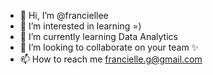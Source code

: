 - 👋 Hi, I’m @franciellee
- 👀 I’m interested in learning =)
- 🌱 I’m currently learning Data Analytics 
- 💞️ I’m looking to collaborate on your team ✨
- 📫 How to reach me francielle.g@gmail.com

<!---
franciellee/franciellee is a ✨ special ✨ repository because its `README.md` (this file) appears on your GitHub profile.
You can click the Preview link to take a look at your changes.
--->
